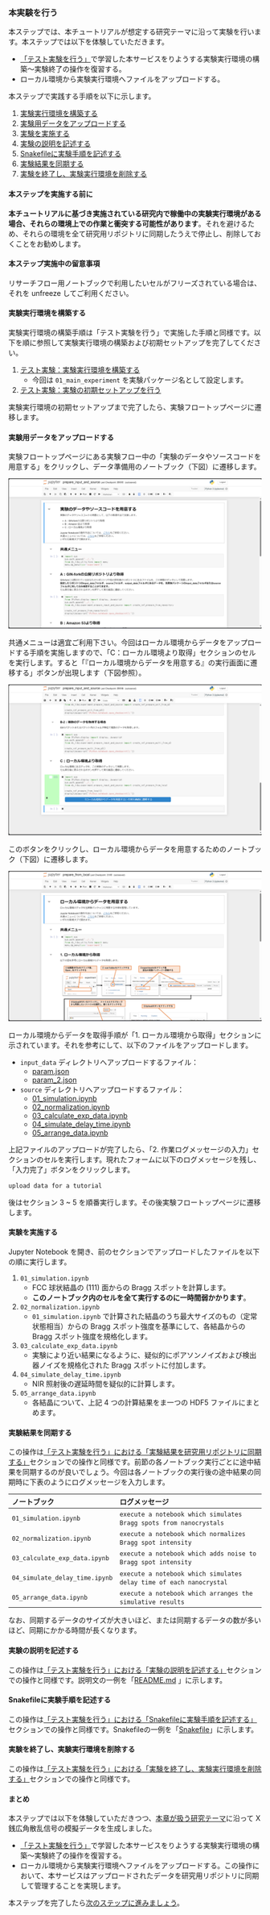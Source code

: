 ### 本実験を行う

本ステップでは、本チュートリアルが想定する研究テーマに沿って実験を行います。本ステップでは以下を体験していただきます。

* [「テスト実験を行う」](./carry_out_test_experiment.md)で学習した本サービスをりようする実験実行環境の構築～実験終了の操作を復習する。
* ローカル環境から実験実行環境へファイルをアップロードする。

本ステップで実践する手順を以下に示します。

1. [実験実行環境を構築する](#実験実行環境を構築する)
2. [実験用データをアップロードする](#実験用データをアップロードする)
3. [実験を実施する](#実験を実施する)
1. [実験の説明を記述する](#実験の説明を記述する)
1. [Snakefileに実験手順を記述する](#Snakefileに実験手順を記述する)
4. [実験結果を同期する](#実験結果を同期する)
5. [実験を終了し、実験実行環境を削除する](#実験を終了し、実験実行環境を削除する)

#### 本ステップを実施する前に

**本チュートリアルに基づき実施されている研究内で稼働中の実験実行環境がある場合、それらの環境上での作業と衝突する可能性があります**。それを避けるため、それらの環境を全て研究用リポジトリに同期したうえで停止し、削除しておくことをお勧めします。

#### 本ステップ実施中の留意事項

リサーチフロー用ノートブックで利用したいセルがフリーズされている場合は、それを unfreeze してご利用ください。

#### 実験実行環境を構築する

実験実行環境の構築手順は「テスト実験を行う」で実施した手順と同様です。以下を順に参照して実験実行環境の構築および初期セットアップを完了してください。

1. [テスト実験：実験実行環境を構築する](./carry_out_test_experiment.md#実験実行環境を構築する)
    * 今回は `01_main_experiment` を実験パッケージ名として設定します。
1. [テスト実験：実験の初期セットアップを行う](./carry_out_test_experiment.md#実験の初期セットアップを行う)

実験実行環境の初期セットアップまで完了したら、実験フロートップページに遷移します。

#### 実験用データをアップロードする

実験フロートップページにある実験フロー中の「実験のデータやソースコードを用意する」をクリックし、データ準備用のノートブック（下図）に遷移します。

![](./images/research_flow_exp_prepare_data.png)

共通メニューは適宜ご利用下さい。今回はローカル環境からデータをアップロードする手順を実施しますので、「C：ローカル環境より取得」セクションのセルを実行します。すると「『ローカル環境からデータを用意する』の実行画面に遷移する」ボタンが出現します（下図参照）。

![](./images/research_flow_exp_prepare_data_c.png)

このボタンをクリックし、ローカル環境からデータを用意するためのノートブック（下図）に遷移します。

![](./images/research_flow_exp_prepare_data_from_local.png)

ローカル環境からデータを取得手順が「1. ローカル環境から取得」セクションに示されています。それを参考にして、以下のファイルをアップロードします。

* `input_data` ディレクトリへアップロードするファイル：
    * [param.json](../../../data/02_basic/input_data/param.json)
    * [param_2.json](../../../data/02_basic/input_data/param.json)
* `source` ディレクトリへアップロードするファイル：
    * [01_simulation.ipynb](../../../data/02_basic/source/01_simulation.ipynb)
    * [02_normalization.ipynb](../../../data/02_basic/source/02_normalization.ipynb)
    * [03_calculate_exp_data.ipynb](../../../data/02_basic/source/03_calculate_exp_data.ipynb)
    * [04_simulate_delay_time.ipynb](../../../data/02_basic/source/04_simulate_delay_time.ipynb)
    * [05_arrange_data.ipynb](../../../data/02_basic/source/05_arrange_data.ipynb)

上記ファイルのアップロードが完了したら、「2. 作業ログメッセージの入力」セクションのセルを実行します。現れたフォームに以下のログメッセージを残し、「入力完了」ボタンをクリックします。

```markdown
upload data for a tutorial
```

後はセクション 3 ~ 5 を順番実行します。その後実験フロートップページに遷移します。

#### 実験を実施する

Jupyter Notebook を開き、前のセクションでアップロードしたファイルを以下の順に実行します。

1. `01_simulation.ipynb`
    * FCC 球状結晶の (111) 面からの Bragg スポットを計算します。
    * **このノートブック内のセルを全て実行するのに一時間弱かかります**。
1. `02_normalization.ipynb`
    * `01_simulation.ipynb` で計算された結晶のうち最大サイズのもの（定常状態相当）からの Bragg スポット強度を基準にして、各結晶からの Bragg スポット強度を規格化します。
1. `03_calculate_exp_data.ipynb`
    * 実験により近い結果になるように、疑似的にポアソンノイズおよび検出器ノイズを規格化された Bragg スポットに付加します。
1. `04_simulate_delay_time.ipynb`
    * NIR 照射後の遅延時間を疑似的に計算します。
1. `05_arrange_data.ipynb`
    * 各結晶について、上記 4 つの計算結果をま一つの HDF5 ファイルにまとめます。

#### 実験結果を同期する

この操作は[「テスト実験を行う」における「実験結果を研究用リポジトリに同期する」](./carry_out_test_experiment.md#実験結果を研究用リポジトリに同期する)セクションでの操作と同様です。前節の各ノートブック実行ごとに途中結果を同期するのが良いでしょう。今回は各ノートブックの実行後の途中結果の同期時に下表のようにログメッセージを入力します。

|ノートブック|ログメッセージ|
|:---|:---|
| `01_simulation.ipynb` | `execute a notebook which simulates Bragg spots from nanocrystals` |
| `02_normalization.ipynb` | `execute a notebook which normalizes Bragg spot intensity` |
| `03_calculate_exp_data.ipynb` | `execute a notebook which adds noise to Bragg spot intensity` |
| `04_simulate_delay_time.ipynb` | `execute a notebook which simulates delay time of each nanocrystal` |
| `05_arrange_data.ipynb` | `execute a notebook which arranges the simulative results` |

なお、同期するデータのサイズが大きいほど、または同期するデータの数が多いほど、同期にかかる時間が長くなります。

#### 実験の説明を記述する

この操作は[「テスト実験を行う」における「実験の説明を記述する」](./carry_out_test_experiment.md#実験の説明を記述する)セクションでの操作と同様です。説明文の一例を「[README.md](../../../data/02_basic/01_main_experiment/docs/README.md) 」に示します。

#### Snakefileに実験手順を記述する

この操作は[「テスト実験を行う」における「Snakefileに実験手順を記述する」](./carry_out_test_experiment.md#実験結果を研究用リポジトリに同期する)セクションでの操作と同様です。Snakefileの一例を「[Snakefile](../../../data/02_basic/01_main_experiment/docs/Snakefile)」に示します。

#### 実験を終了し、実験実行環境を削除する

この操作は[「テスト実験を行う」における「実験を終了し、実験実行環境を削除する」](./carry_out_test_experiment.md#実験を終了し、実験実行環境を削除する)セクションでの操作と同様です。

#### まとめ

本ステップでは以下を体験していただきつつ、[本章が扱う研究テーマ](./top.md#本章が扱う研究テーマ)に沿って X 銭広角散乱信号の模擬データを生成しました。

* [「テスト実験を行う」](./carry_out_test_experiment.md)で学習した本サービスをりようする実験実行環境の構築～実験終了の操作を復習する。
* ローカル環境から実験実行環境へファイルをアップロードする。この操作において、本サービスはアップロードされたデータを研究用リポジトリに同期して管理することを実現します。

本ステップを完了したら[次のステップに進みましょう](./validate_metadata.md)。
